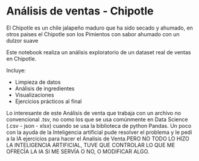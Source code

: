 # Análisis de ventas - Chipotle

El Chipotle es un chile jalapeño maduro que ha sido secado y ahumado, en otros paises el Chipotle son los Pimientos con sabor ahumado con un dulzor suave

Este notebook realiza un análisis exploratorio de un dataset real de ventas en Chipotle.

Incluye:
- Limpieza de datos
- Análisis de ingredientes
- Visualizaciones
- Ejercicios prácticos al final

Lo interesante de este Análisis de venta que trabaja con un archivo no convencional .tsv, no como los que se usa comúnmente en Data Science (.csv - json - xlsx) cuando se usa la biblioteca de python Pandas. Un poco con la ayuda de la Inteligencia artificial pude resolver el problema y le pedí a la IA ejercicios para hacer el Analisis de Venta.PERO NO TODO LO HIZO LA INTELIGENCIA ARTIFICIAL, TUVE QUE CONTROLAR LO QUE ME OFRECÍA LA IA SI ME SERVÍA O NO, O MODIFICAR ALGO.     
